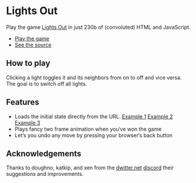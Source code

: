 # Lights Out

Play the game [Lights Out](https://en.wikipedia.org/wiki/Lights_Out_(game)) in just 230b of (convoluted) HTML and JavaScript.

* [Play the game](http://lights-out.monometric.net)
* [See the source](https://github.com/veu/lights-out/blob/main/index.html)

## How to play

Clicking a light toggles it and its neighbors from on to off and vice versa. The goal is to switch off all lights.

## Features

* Loads the initial state directly from the URL. [Example 1](http://lights-out.monometric.net/?1101110101011101010111011) [Example 2](http://lights-out.monometric.net/?0100011100010100011100010) [Example 3](http://lights-out.monometric.net/?0100010100010100010100010)
* Plays fancy two frame animation when you‘ve won the game
* Let‘s you undo any move by pressing your browser‘s back button

## Acknowledgements

Thanks to doughno, katkip, and xen from the [dwitter.net](http://dwitter.net/) [discord](https://discord.gg/emHe6cP) their suggestions and improvements.
